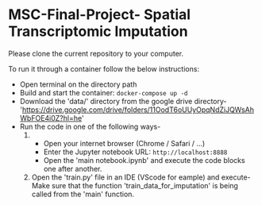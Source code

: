 # MSC-Final-Project- Spatial Transcriptomic Imputation

Please clone the current repository to your computer.

To run it through a container follow the below instructions:
- Open terminal on the directory path
- Build and start the container: `docker-compose up -d`
- Download the 'data/' directory from the google drive directory-
'https://drive.google.com/drive/folders/11OodT6oUUyOpqNdZiJQWsAhWbFOE4i0Z?hl=he'
- Run the code in one of the following ways-
  1. - Open your internet browser (Chrome / Safari / ...)
     - Enter the Jupyter notebook URL: `http://localhost:8888`
     - Open the 'main notebook.ipynb' and execute the code blocks one after another.
  2. Open the 'train.py' file in an IDE (VScode for eample) and execute- Make sure that the function 'train_data_for_imputation' is being called from the 'main' function.
